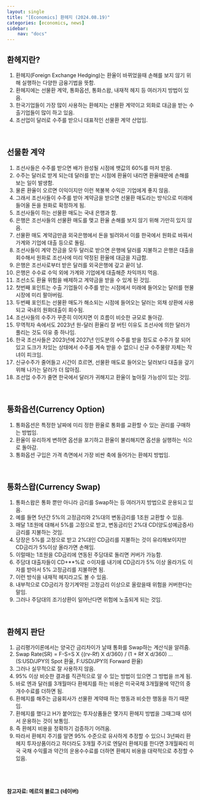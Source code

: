 ```yaml
---
layout: single
title: "[Economics] 환헤지 (2024.08.19)"
categories: [economics, news]
sidebar:
    nav: "docs"
---
```


## 환헤지란?
1. 환헤지(Foreign Exchange Hedging)는 환율이 바뀌었을때 손해를 보지 않기 위해 실행하는 다양한 금융기법을 뜻함.
1. 환헤지에는 선물환 계약, 통화옵션, 통화스왑, 내재적 헤지 등 여러가지 방법이 있음.
1. 한국기업들이 가장 많이 사용하는 환헤지는 선물환 계약이고 외화로 대금을 받는 수출기업들이 많이 하고 있음.
1. 조선업이 달러로 수주를 받으니 대표적인 선물환 계약 산업임.

<br/>

## 선물환 계약
1. 조선사들은 수주를 받으면 배가 완성될 시점에 뱃값의 60%를 마저 받음.
1. 수주는 달러로 받게 되는데 달러를 받는 시점에 환율이 내리면 환율때문에 손해를 보는 일이 발생함.
1. 물론 환율이 오르면 이익이지만 이런 복불복 수익은 기업에게 좋지 않음.
1. 그래서 조선사들이 수주를 받아 계약금을 받으면 선물환 매도라는 방식으로 미래에 들어올 돈을 원화로 확정하게 됨.
1. 조선사들이 하는 선물환 매도는 국내 은행과 함.
1. 은행은 조선사들의 선물환 매도를 맺고 환율 손해를 보지 않기 위해 가만히 있지 않음.
1. 선물환 매도 계약금만큼 외국은행에서 돈을 빌려와서 이를 한국에서 원화로 바꿔서 가계와 기업에 대출 등으로 돌림.
1. 조선사들이 계약 잔금을 모두 달러로 받으면 은행에 달러를 지불하고 은행은 대출을 회수해서 원화로 조선사에 미리 약정된 환율에 대금을 지급함.
1. 은행은 조선사로부터 받은 달러를 외국은행에 갚고 끝이 남.
1. 은행은 수수료 수익 외에 가계와 기업에게 대출해준 차익까지 먹음.
1. 조선소도 환율 위험을 배제하고 계약금을 받을 수 있게 된 것임.
1. 첫번째 포인트는 수출 기업들이 수주를 받는 시점에서 미래에 들어오는 달러를 현물시장에 미리 팔아버림.
1. 두번째 포인트는 선물환 매도가 해소되는 시점에 들어오는 달러는 외채 상환에 사용되고 국내의 원화대출이 회수됨.
1. 조선사들의 수주가 꾸준히 이어지면 이 흐름이 비슷한 규모로 돌아감.
1. 무역적자 속에서도 2023년 원-달러 환율리 잘 버틴 이유도 조선사에 의한 달러가 풀리는 것도 이유 중 하나임.
1. 한국 조선사들은 2023년에 2027년 인도분의 수주를 받을 정도로 수주가 잘 되어있고 도크가 차있는 상태에서 수주를 계속 받을 수 없으니 신규 수주물량 자체는 작녀이 피크임.
1. 신규수주가 줄어들고 시간이 흐르면, 선물환 매도로 들어오는 달러보다 대출을 갚기 위해 나가는 달러가 더 많아짐.
1. 조선업 수주가 줄면 한국에서 달러가 귀해지고 환율이 높아질 가능성이 있는 것임.

<br/>

## 통화옵션(Currency Option)
1. 통화옵션은 특정한 날짜에 미리 정한 환율로 통화를 교환할 수 있는 권리를 구매하는 방법임.
1. 환율이 유리하게 변하면 옵션을 포기하고 환율이 불리해지면 옵션을 실행하는 식으로 돌아감.
1. 통화옵션 구입은 가격 측면에서 가장 비싼 축에 들어가는 환헤지 방법임.

<br/>

## 통화스왑(Currency Swap)
1. 통화스왑은 통화 뿐만 아니라 금리를 Swap하는 등 여러가지 방법으로 운용되고 있음.
1. 예를 들면 5년간 5%의 고정금리와 2%대의 변동금리를 1조원 교환할 수 있음.
1. 매달 1조원에 대해서 5%를 고정으로 받고, 변동금리인 2%대 CD(양도성예금증서)금리를 지불하는 것임.
1. 당장은 5%를 고정으로 받고 2%대인 CD금리를 지불하는 것이 유리해보이지만 CD금리가 5%이상 올라가면 손해임.
1. 이럴때는 1조원을 CD금리에 연동된 주담대로 돌리면 커버가 가능함.
1. 주담대 대출자들이 CD+**%로 ㅇ이자를 내기에 CD금리가 5% 이상 올라가도 이자를 받아서 5% 고정금리를 지불하면 됨.
1. 이런 방식을 내재적 헤지라고도 볼 수 있음.
1. 내부적으로 CD금리가 장기계약된 고정금리 이상으로 올랐을때 위험을 커버한다는 말임.
1. 그러나 주담대의 조기상환이 일어난다면 위험에 노출되게 되는 것임.

<br/>

## 환헤지 판단
1. 금리평가이론에서는 양국간 금리차이가 날때 통화를 Swap하는 계산식을 알려줌.
1. Swap Rate(SR) = F-S=S X {(rv-Rf) X d/360} / (1 + Rf X d/360) ... (S:USD/JPY의 Spot 환율, F:USD/JPY의 Forward 환율)
1. 그러나 실무적으로 잘 사용하지 않음.
1. 95% 이상 비슷한 결과를 직관적으로 알 수 있는 방법이 있으면 그 방법을 쓰게 됨.
1. 바로 엔과 달러를 3개월마다 환헤지를 하는 비용은 미국국채 3개월물에 약간의 중개수수료를 더하면 됨.
1. 환헤지를 해주는 금융회사가 선물환 계약때 하는 행동과 비슷한 행동을 하기 때문임.
1. 환헤지를 했다고 H가 붙어있는 투자상품들은 몇가지 환헤지 방법을 그때그때 섞어서 운용하는 것이 보통임.
1. 즉 환헤지 비용을 정확하기 검증하기 어려움.
1. 따라서 환헤지 주기를 알면 95% 수준으로 유사하게 추정할 수 있으니 3년짜리 환헤지 투자상품이라고 하더라도 3개월 주기로 엔달러 환헤지를 한다면 3개월짜리 미국 국채 수익률과 약간의 운용수수료를 더하면 환헤지 비용을 대략적으로 추정할 수 있음.


<br/>
<br/>

#### 참고자료: 메르의 블로그 (네이버) 